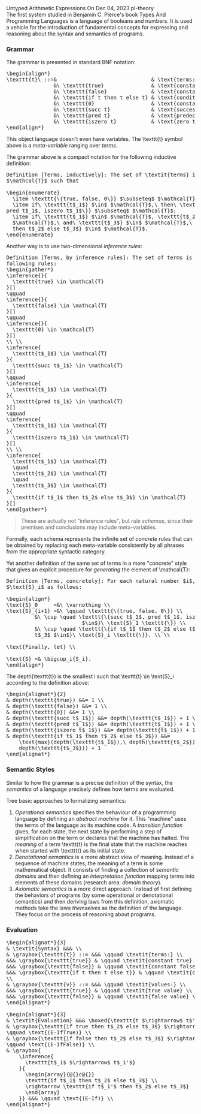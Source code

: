 <post-metadata>
  <post-title>Untyped Arithmetic Expressions</post-title>
  <post-date>On Dec 04, 2023</post-date>
  <post-tags>pl-theory</post-tags>
</post-metadata>

<div id="post-excerpt">
The first system studied in Benjamin C. Pierce's book Types And Programming
Languages is a language of booleans and numbers. It is used a vehicle for the
introduction of fundamental concepts for expressing and reasoning about the
syntax and semantics of programs.
</div>

<div id=generated-toc></div>

### Grammar

The grammar is presented in standard BNF notation:

<pre class="display-math">
\begin{align*}
\texttt{t}\ ::=&                              & \text{terms:} \\
               &\ \texttt{true}               & \text{constant true} \\
               &\ \texttt{false}              & \text{constant false} \\
               &\ \texttt{if t then t else t} & \text{conditional} \\
               &\ \texttt{0}                  & \text{constant zero} \\
               &\ \texttt{succ t}             & \text{successor} \\
               &\ \texttt{pred t}             & \text{predecessor} \\
               &\ \texttt{iszero t}           & \text{zero test}
\end{align*}
</pre>

This object language doesn't even have variables. The <imath>\\texttt{t}</imath>
symbol above is a _meta-variable_ ranging over _terms_.

The grammar above is a compact notation for the following inductive definition:

<pre class="display-math">
Definition [Terms, inductively]: The set of \textit{terms} is the smallest set
$\mathcal{T}$ such that

\begin{enumerate}
  \item \texttt{\{true, false, 0\}} $\subseteq$ $\mathcal{T}$;
  \item if\ \texttt{t$_1$} $\in$ $\mathcal{T}$,\ then\ \texttt{\{succ t$_1$,
pred t$_1$, iszero t$_1$\}} $\subseteq$ $\mathcal{T}$;
  \item if\ \texttt{t$_1$} $\in$ $\mathcal{T}$, \texttt{t$_2$} $\in$
  $\mathcal{T}$,\ and\ \texttt{t$_3$} $\in$ $\mathcal{T}$,\ then\ \texttt{if t$_1$
  then t$_2$ else t$_3$} $\in$ $\mathcal{T}$.
\end{enumerate}
</pre>

Another way is to use two-dimensional _inference rules_:

<pre class="display-math">
Definition [Terms, by inference rules]: The set of terms is defined by the
following rules:
\begin{gather*}
\inference{}{
  \texttt{true} \in \mathcal{T}
}[]
\qquad
\inference{}{
  \texttt{false} \in \mathcal{T}
}[]
\qquad
\inference{}{
  \texttt{0} \in \mathcal{T}
}[]
\\ \\
\inference{
  \texttt{t$_1$} \in \mathcal{T}
}{
  \texttt{succ t$_1$} \in \mathcal{T}
}[]
\qquad
\inference{
  \texttt{t$_1$} \in \mathcal{T}
}{
  \texttt{pred t$_1$} \in \mathcal{T}
}[]
\qquad
\inference{
  \texttt{t$_1$} \in \mathcal{T}
}{
  \texttt{iszero t$_1$} \in \mathcal{T}
}[]
\\ \\
\inference{
  \texttt{t$_1$} \in \mathcal{T}
  \quad
  \texttt{t$_2$} \in \mathcal{T}
  \quad
  \texttt{t$_3$} \in \mathcal{T}
}{
  \texttt{if t$_1$ then t$_2$ else t$_3$} \in \mathcal{T}
}[]
\end{gather*}
</pre>

> These are actually not "inference rules", but _rule schemas_, since their
> premises and conclusions may include meta-variables.

Formally, each schema represents the infinite set of _concrete rules_ that can
be obtained by replacing each meta-variable consistently by all phrases from the
appropriate syntactic category.

Yet another definition of the same set of terms in a more "concrete" style that
gives an explicit procedure for _generating_ the element of
<imath>\\mathcal{T}</imath>:


<pre class="display-math">
Definition [Terms, concretely]: For each natural number $i$, define a set
$\text{S}_i$ as follows:

\begin{align*}
\text{S}_0     =&\ \varnothing \\
\text{S}_{i+1} =&\ \qquad \texttt{\{true, false, 0\}} \\
         &\ \cup \quad \texttt{\{succ t$_1$, pred t$_1$, iszero t$_1$ | t$_1$
                        $\in$}\ \text{S}_1 \texttt{\}} \\
         &\ \cup \quad \texttt{\{if t$_1$ then t$_2$ else t$_3$ | t$_1$, t$_2$,
         t$_3$ $\in$}\ \text{S}_i \texttt{\}}. \\ \\

\text{Finally, let} \\

\text{S} =& \bigcup_i{S_i}.
\end{align*}
</pre>

The <imath>depth(\\texttt{t})</imath> is the smallest <imath>i</imath> such that
<imath>\\texttt{t} \\in \\text{S}_i</imath> according to the definition above:

<pre class="display-math">
\begin{alignat*}{2}
& depth(\texttt{true}) &&= 1 \\
& depth(\texttt{false}) &&= 1 \\
& depth(\texttt{0}) &&= 1 \\
& depth(\texttt{succ t$_1$}) &&= depth(\texttt{t$_1$}) + 1 \\
& depth(\texttt{pred t$_1$}) &&= depth(\texttt{t$_1$}) + 1 \\
& depth(\texttt{iszero t$_1$}) &&= depth(\texttt{t$_1$}) + 1 \\
& depth(\texttt{if t$_1$ then t$_2$ else t$_3$}) &&=
    \text{max}(depth(\texttt{t$_1$}),\ depth(\texttt{t$_2$}),\
    depth(\texttt{t$_3$})) + 1
\end{alignat*}
</pre>

### Semantic Styles

Similar to how the grammar is a precise definition of the syntax, the
_semantics_ of a language precisely defines how terms are evaluated.

Tree basic approaches to formalizing semantics:

1. _Operational semantics_ specifies the behaviour of a programming language by
   defining an _abstract machine_ for it. This "machine" uses the terms of the
   language as its machine code. A _transition function_ gives, for each state,
   the next state by performing a step of simplification on the term or declares
   that the machine has halted. The _meaning_ of a term
   <imath>\\texttt{t}</imath> is the final state that the machine reaches when
   started with <imath>\\texttt{t}</imath> as its initial state.
2. _Denotational semantics_ is a more abstract view of meaning. Instead of a
   sequence of machine states, the meaning of a term is some mathematical
   object. It consists of finding a collection of _semantic domains_ and then
   defining an _interpretation function_ mapping terms into elements of these
   domains (research area: _domain theory_).
3. _Axiomatic semantics_ is a more direct approach. Instead of first defining
   the behaviors of programs (by some operational or denotational semantics)
   and then deriving laws from this definition, axiomatic methods take the laws
   _themselves_ as the definition of the language. They focus on the process of
   reasoning about programs.

### Evaluation

<pre class="display-math">
\begin{alignat*}{3}
& \textit{Syntax} &&& \\
& \graybox{\texttt{t}} ::= &&& \qquad \textit{terms:} \\
&&& \graybox{\texttt{true}} & \qquad \textit{constant true} \\
&&& \graybox{\texttt{false}} & \qquad \textit{constant false} \\
&&& \graybox{\texttt{if t then t else t}} & \qquad \textit{conditional} \\
\\
& \graybox{\texttt{v}} ::= &&& \qquad \textit{values:} \\
&&& \graybox{\texttt{true}} & \qquad \textit{true value} \\
&&& \graybox{\texttt{false}} & \qquad \textit{false value} \\
\end{alignat*}

\begin{alignat*}{3}
& \textit{Evaluation} &&& \boxed{\texttt{t $\rightarrow$ t$'$}} \\
& \graybox{\texttt{if true then t$_2$ else t$_3$} $\rightarrow$ t$_2$} &&&
\qquad \text{(E-IfTrue)} \\
& \graybox{\texttt{if false then t$_2$ else t$_3$} $\rightarrow$ t$_3$} &&&
\qquad \text{(E-IfFalse)} \\
& \graybox{
    \inference{
      \texttt{t$_1$ $\rightarrow$ t$_1'$}
    }{
      \begin{array}{@{}c@{}}
      \texttt{if t$_1$ then t$_2$ else t$_3$} \\
      \rightarrow \texttt{if t$_1'$ then t$_2$ else t$_3$}
      \end{array}
    }} &&& \qquad \text{(E-If)} \\
\end{alignat*}
</pre>
